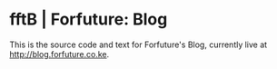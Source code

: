 # fftB | Forfuture: Blog

This is the source code and text for Forfuture's Blog, currently
live at http://blog.forfuture.co.ke.
